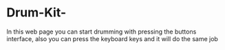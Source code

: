 # Drum-Kit-
In this web page you can start drumming with pressing the buttons interface, also you can press the keyboard keys and it will do the same job
